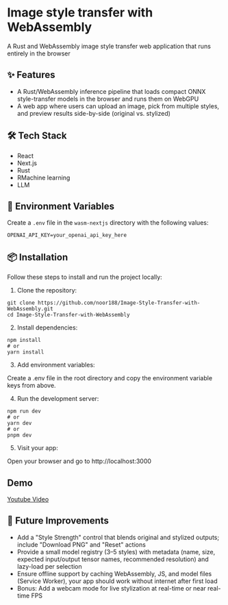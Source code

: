 # Image style transfer with WebAssembly  

A Rust and WebAssembly image style transfer web application that runs entirely in the browser

## ✨ Features

- A Rust/WebAssembly inference pipeline that loads compact ONNX style-transfer models in the browser and runs them on WebGPU
- A web app where users can upload an image, pick from multiple styles, and preview results side-by-side (original vs. stylized)

## 🛠️ Tech Stack

- React  
- Next.js  
- Rust  
- RMachine learning
- LLM

## 🔐 Environment Variables

Create a `.env` file in the `wasm-nextjs` directory with the following values:

```env
OPENAI_API_KEY=your_openai_api_key_here
```
## 📦 Installation

Follow these steps to install and run the project locally:

1. Clone the repository:
   
```
git clone https://github.com/noor188/Image-Style-Transfer-with-WebAssembly.git
cd Image-Style-Transfer-with-WebAssembly
```

2. Install dependencies:
```
npm install
# or
yarn install
```

3. Add environment variables:

Create a .env file in the root directory and copy the environment variable keys from above.

4. Run the development server:

```
npm run dev
# or
yarn dev
# or
pnpm dev
```

5. Visit your app:

Open your browser and go to http://localhost:3000

## Demo
<a href="#"> Youtube Video</a>

## 🧠 Future Improvements
- Add a "Style Strength" control that blends original and stylized outputs; include "Download PNG" and "Reset" actions
- Provide a small model registry (3–5 styles) with metadata (name, size, expected input/output tensor names, recommended resolution) and lazy-load per selection
- Ensure offline support by caching WebAssembly, JS, and model files (Service Worker), your app should work without internet after first load
- Bonus: Add a webcam mode for live stylization at real-time or near real-time FPS


